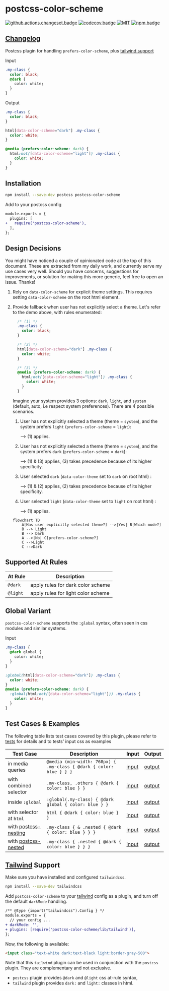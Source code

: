 # postcss-color-scheme

[![github.actions.changeset.badge]][github.actions.changeset] [![codecov.badge]][codecov] [![MIT][license.badge]][license] [![npm.badge]][npm]

## [Changelog][changelog]

Postcss plugin for handling `prefers-color-scheme`, plus [tailwind support](#tailwind-support)

Input

```css
.my-class {
  color: black;
  @dark {
    color: white;
  }
}
```

Output

```css
.my-class {
  color: black;
}

html[data-color-scheme="dark"] .my-class {
  color: white;
}

@media (prefers-color-scheme: dark) {
  html:not([data-color-scheme="light"]) .my-class {
    color: white;
  }
}
```

## Installation

```bash
npm install --save-dev postcss postcss-color-scheme
```

Add to your postcss config

```diff
module.exports = {
  plugins: [
+   require('postcss-color-scheme'),
  ],
};
```

## Design Decisions

You might have noticed a couple of opinionated code at the top of this document. These are extracted from my daily work, and currently serve my use cases very well. Should you have concerns, suggestions for improvements, or solution for making this more generic, feel free to open an issue. Thanks!

1. Rely on `data-color-scheme` for explicit theme settings. This requires setting `data-color-scheme` on the root html element.

2. Provide fallback when user has not explicitly select a theme. Let's refer to the demo above, with rules enumerated:

    ```css
      /* (1) */
      .my-class {
        color: black;
      }

      /* (2) */
      html[data-color-scheme="dark"] .my-class {
        color: white;
      }

      /* (3) */
      @media (prefers-color-scheme: dark) {
        html:not([data-color-scheme="light"]) .my-class {
          color: white;
        }
      }
    ```

    Imagine your system provides 3 options: `dark`, `light`, and `system` (default, auto, i.e respect system preferences). There are 4 possible scenarios.

    1. User has not explicitly selected a theme (theme = `system`), and the system prefers `light` (`prefers-color-scheme` = `light`):

        --> (1) applies.

    2. User has not explicitly selected a theme (theme = `system`), and the system prefers `dark`
    (`prefers-color-scheme` = `dark`):

        --> (1) & (3) applies, (3) takes precedence because of its higher specificity.

    3. User selected `dark` (`data-color-theme` set to `dark` on root html) :

        --> (1) & (2) applies, (2) takes precedence because of its higher specificity.

    4. User selected `light` (`data-color-theme` set to `light` on root html) :

        --> (1) applies.

    ```mermaid
    flowchart TD
        A[Has user explicitly selected theme?] -->|Yes| B[Which mode?]
        B --> Light
        B --> Dark
        A -->|No| C[prefers-color-scheme?]
        C -->Light
        C -->Dark
    ```

## Supported At Rules

| At Rule | Description |
| --- | --- |
| `@dark` | apply rules for dark color scheme |
| `@light` | apply rules for light color scheme |

## Global Variant

`postcss-color-scheme` supports the `:global` syntax, often seen in css modules and similar systems.

Input

```css
.my-class {
  @dark global {
    color: white;
  }
}
```

```css
:global(html[data-color-scheme="dark"]) .my-class {
  color: white;
}
@media (prefers-color-scheme: dark) {
  :global(html:not([data-color-scheme="light"])) .my-class {
    color: white;
  }
}
```

## Test Cases & Examples

The following table lists test cases covered by this plugin, please refer to [tests][tests] for details and to tests' input css as examples

| Test Case | Description | Input | Output |
| --- | --- | --- | --- |
| in media queries | `@media (min-width: 768px) { .my-class { @dark { color: blue } } }` | [input][tests.in-media-queries.input] | [output][tests.in-media-queries.output] |
| with combined selector | `.my-class, .others { @dark { color: blue } }` | [input][tests.with-combined-selector.input] | [output][tests.with-combined-selector.output] |
| inside `:global` | `:global(.my-class) { @dark global { color: blue } }` | [input][tests.inside-global.input] | [output][tests.inside-global.output] |
| with selector at `html`| `html { @dark { color: blue } }` | [input][tests.with-selector-at-html.input] | [output][tests.with-selector-at-html.output] |
| with [postcss-nesting] | `.my-class { & .nested { @dark { color: blue } } }` | [input][tests.with-postcss-nesting.input] | [output][tests.with-postcss-nesting.output] |
| with [postcss-nested] | `.my-class { .nested { @dark { color: blue } } }` | [input][tests.with-postcss-nested.input] | [output][tests.with-postcss-nested.output] |

## [Tailwind] Support

Make sure you have installed and configured `tailwindcss`.

```bash
npm install --save-dev tailwindcss
```

Add `postcss-color-scheme` to your [tailwind] config as a plugin, and turn off the default `darkMode` handling.

```diff
/** @type {import("tailwindcss").Config } */
module.exports = {
  // your config ...
+ darkMode: '',
+ plugins: [require('postcss-color-scheme/lib/tailwind')],
};
```

Now, the following is available:

```html
<input class="text-white dark:text-black light:border-gray-500">
```

Note that this `tailwind` plugin can be used in conjunction with the `postcss` plugin. They are complementary and not exclusive.

- `postcss` plugin provides `@dark` and `@light` css at-rule syntax,
- `tailwind` plugin provides `dark:` and `light:` classes in html.

[changelog]: ./CHANGELOG.md
[tests]: https://github.com/vnphanquang/postcss-color-scheme/blob/main/lib/color-scheme.test.js

[tests.in-media-queries.input]: https://github.com/vnphanquang/postcss-color-scheme/blob/main/lib/tests/in-media-queries.input.css
[tests.in-media-queries.output]: https://github.com/vnphanquang/postcss-color-scheme/blob/main/lib/tests/in-media-queries.output.css

[tests.with-combined-selector.input]: https://github.com/vnphanquang/postcss-color-scheme/blob/main/lib/tests/with-combined-selector.input.css
[tests.with-combined-selector.output]: https://github.com/vnphanquang/postcss-color-scheme/blob/main/lib/tests/with-combined-selector.output.css

[tests.with-postcss-nesting.input]: https://github.com/vnphanquang/postcss-color-scheme/blob/main/lib/tests/with-postcss-nesting.input.css
[tests.with-postcss-nesting.output]: https://github.com/vnphanquang/postcss-color-scheme/blob/main/lib/tests/with-postcss-nest.output.css

[tests.with-postcss-nested.input]: https://github.com/vnphanquang/postcss-color-scheme/blob/main/lib/tests/with-postcss-nested.input.css
[tests.with-postcss-nested.output]: https://github.com/vnphanquang/postcss-color-scheme/blob/main/lib/tests/with-postcss-nest.output.css

[tests.with-selector-at-html.input]: https://github.com/vnphanquang/postcss-color-scheme/blob/main/lib/tests/selector-is-html.input.css
[tests.with-selector-at-html.output]: https://github.com/vnphanquang/postcss-color-scheme/blob/main/lib/tests/selector-is-html.output.css

[tests.inside-global.input]: https://github.com/vnphanquang/postcss-color-scheme/blob/main/lib/tests/inside-global.input.css
[tests.inside-global.output]: https://github.com/vnphanquang/postcss-color-scheme/blob/main/lib/tests/inside-global.output.css

<!-- npm -->
[npm.badge]: https://img.shields.io/npm/v/postcss-color-scheme
[npm]: https://www.npmjs.com/package/postcss-color-scheme

<!-- heading badge -->
[license.badge]: https://img.shields.io/badge/license-MIT-blue.svg
[license]: ./LICENSE
[github.actions.changeset.badge]: https://github.com/vnphanquang/postcss-color-scheme/actions/workflows/changeset.yaml/badge.svg?branch=main
[github.actions.changeset]: https://github.com/vnphanquang/postcss-color-scheme/actions/workflows/changeset.yaml
[codecov.badge]: https://codecov.io/gh/vnphanquang/postcss-color-scheme/branch/main/graph/badge.svg?token=fi6Al6JEGA
[codecov]: https://codecov.io/github/vnphanquang/postcsss-color-scheme?branch=main

[postcss-nesting]: https://github.com/csstools/postcss-plugins/tree/main/plugins/postcss-nesting
[postcss-nested]: https://github.com/postcss/postcss-nested
[tailwind]: https://tailwindcss.com/
